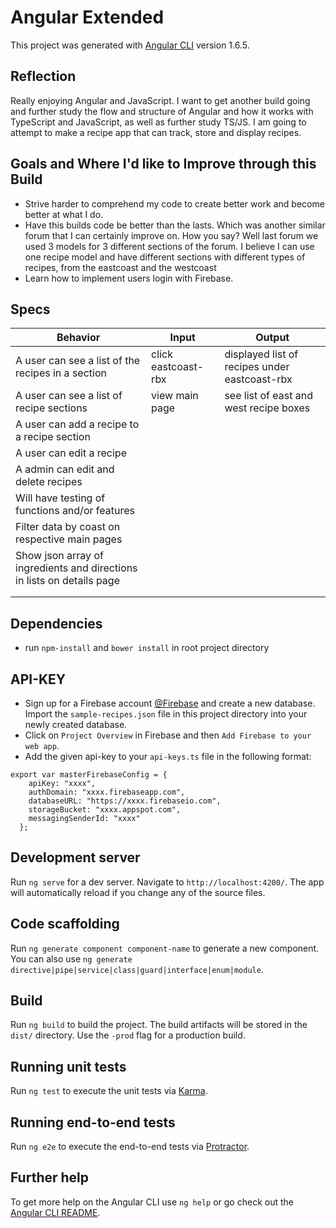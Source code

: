 # Angular Extended

This project was generated with [Angular CLI](https://github.com/angular/angular-cli) version 1.6.5.

## Reflection

Really enjoying Angular and JavaScript. I want to get another build going and further study the flow and structure of Angular and how it works with TypeScript and JavaScript, as well as further study TS/JS. I am going to attempt to make a recipe app that can track, store and display recipes.

## Goals and Where I'd like to Improve through this Build

* Strive harder to comprehend my code to create better work and become better at what I do.
* Have this builds code be better than the lasts. Which was another similar forum that I can certainly improve on. How you say? Well last forum we used 3 models for 3 different sections of the forum. I believe I can use one recipe model and have different sections with different types of recipes, from the eastcoast and the westcoast
* Learn how to implement users login with Firebase.



## Specs

| Behavior  | Input  | Output  |
|---|---|---|
| A user can see a list of the recipes in a section | click eastcoast-rbx  | displayed list of recipes under eastcoast-rbx  |
| A user can see a list of recipe sections | view main page  | see list of east and west recipe boxes  |
| A user can add a recipe to a recipe section  |   |   |
| A user can edit a recipe   |   |   |
| A admin can edit and delete recipes  |   |   |
| Will have testing of functions and/or features  |   |   |
| Filter data by coast on respective main pages  |   |   |
| Show json array of ingredients and directions in lists on details page  |   |   |
|   |   |   |
|   |   |   |

## Dependencies

* run `npm-install` and `bower install` in root project directory

## API-KEY

* Sign up for a Firebase account [@Firebase](https://firebase.google.com/) and create a new database. Import the `sample-recipes.json` file in this project directory into your newly created database.
* Click on `Project Overview` in Firebase and then `Add Firebase to your web app`.
* Add the given api-key to your `api-keys.ts` file in the following format:
```
export var masterFirebaseConfig = {
    apiKey: "xxxx",
    authDomain: "xxxx.firebaseapp.com",
    databaseURL: "https://xxxx.firebaseio.com",
    storageBucket: "xxxx.appspot.com",
    messagingSenderId: "xxxx"
  };
```

## Development server

Run `ng serve` for a dev server. Navigate to `http://localhost:4200/`. The app will automatically reload if you change any of the source files.

## Code scaffolding

Run `ng generate component component-name` to generate a new component. You can also use `ng generate directive|pipe|service|class|guard|interface|enum|module`.

## Build

Run `ng build` to build the project. The build artifacts will be stored in the `dist/` directory. Use the `-prod` flag for a production build.

## Running unit tests

Run `ng test` to execute the unit tests via [Karma](https://karma-runner.github.io).

## Running end-to-end tests

Run `ng e2e` to execute the end-to-end tests via [Protractor](http://www.protractortest.org/).

## Further help

To get more help on the Angular CLI use `ng help` or go check out the [Angular CLI README](https://github.com/angular/angular-cli/blob/master/README.md).
